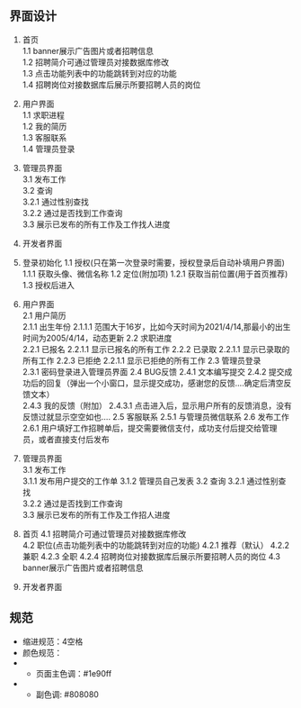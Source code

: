 ## 界面设计
1. 首页  
    1.1 banner展示广告图片或者招聘信息  
    1.2 招聘简介可通过管理员对接数据库修改  
    1.3 点击功能列表中的功能跳转到对应的功能  
    1.4 招聘岗位对接数据库后展示所要招聘人员的岗位

2. 用户界面  
    1.1 求职进程  
    1.2 我的简历  
    1.3 客服联系  
    1.4 管理员登录  

3. 管理员界面  
    3.1 发布工作  
    3.2 查询  
        3.2.1 通过性别查找  
        3.2.2 通过是否找到工作查询  
    3.3 展示已发布的所有工作及工作找人进度  

4. 开发者界面
1. 登录初始化
    1.1 授权(只在第一次登录时需要，授权登录后自动补填用户界面)
        1.1.1 获取头像、微信名称
    1.2 定位(附加项)
        1.2.1 获取当前位置(用于首页推荐)
    1.3 授权后进入

2. 用户界面  
    2.1 用户简历  
        2.1.1 出生年份
            2.1.1.1 范围大于16岁，比如今天时间为2021/4/14,那最小的出生时间为2005/4/14，动态更新
    2.2 求职进度  
        2.2.1 已报名
            2.2.1.1 显示已报名的所有工作
        2.2.2 已录取
            2.2.1.1 显示已录取的所有工作
        2.2.3 已拒绝
            2.2.1.1 显示已拒绝的所有工作
    2.3 管理员登录  
        2.3.1 密码登录进入管理员界面
    2.4 BUG反馈
        2.4.1 文本编写提交
        2.4.2 提交成功后的回复（弹出一个小窗口，显示提交成功，感谢您的反馈....确定后清空反馈文本）  
        2.4.3 我的反馈（附加）
            2.4.3.1 点击进入后，显示用户所有的反馈消息，没有反馈过就显示空空如也....
    2.5 客服联系
        2.5.1 与管理员微信联系
    2.6 发布工作
        2.6.1 用户填好工作招聘单后，提交需要微信支付，成功支付后提交给管理员，或者直接支付后发布

3. 管理员界面  
    3.1 发布工作  
        3.1.1 发布用户提交的工作单
        3.1.2 管理员自己发表
    3.2 查询
        3.2.1 通过性别查找  
        3.2.2 通过是否找到工作查询  
    3.3 展示已发布的所有工作及工作招人进度

4. 首页
    4.1 招聘简介可通过管理员对接数据库修改  
    4.2 职位(点击功能列表中的功能跳转到对应的功能)
        4.2.1 推荐（默认）
        4.2.2 兼职
        4.2.3 全职
        4.2.4 招聘岗位对接数据库后展示所要招聘人员的岗位
    4.3 banner展示广告图片或者招聘信息
    

4. 开发者界面
## 规范
- 缩进规范：4空格
- 颜色规范：
- - 页面主色调：#1e90ff
- - 副色调: #808080
